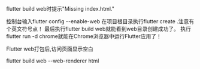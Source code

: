 flutter build web时提示"Missing index.html."

控制台输入flutter config --enable-web
在项目根目录执行flutter create .注意有个英文符号点！
最后执行flutter build web就能看到web目录创建成功了。
执行flutter run -d chrome就能在Chrome浏览器中运行Flutter应用了！




Flutter web打包后,访问页面显示空白

flutter build web --web-renderer html